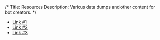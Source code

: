 /*
Title: Resources
Description: Various data dumps and other content for bot creators.
*/


- [Link #1](https://google.com/)
- [Link #2](https://google.com/)
- [Link #3](https://google.com/)

